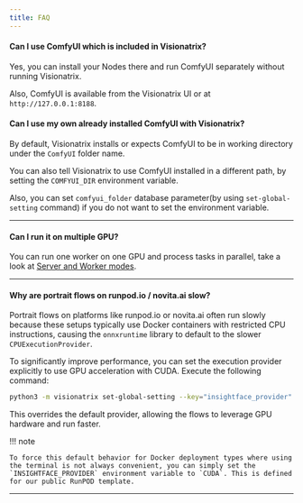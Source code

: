 ```yaml
---
title: FAQ
---
```


#### Can I use ComfyUI which is included in Visionatrix?

Yes, you can install your Nodes there and run ComfyUI separately without running Visionatrix.

Also, ComfyUI is available from the Visionatrix UI or at `http://127.0.0.1:8188`.

#### Can I use my own already installed ComfyUI with Visionatrix?

By default, Visionatrix installs or expects ComfyUI to be in working directory under the `ComfyUI` folder name.

You can also tell Visionatrix to use ComfyUI installed in a different path, by setting the `COMFYUI_DIR` environment variable.

Also, you can set `comfyui_folder` database parameter(by using `set-global-setting` command) if you do not want to set the environment variable.

---

#### Can I run it on multiple GPU?

You can run one worker on one GPU and process tasks in parallel, take
a look at [Server and Worker modes](AdminManual/WorkingModes/working_modes.md#server).

---

#### Why are portrait flows on runpod.io / novita.ai slow?

Portrait flows on platforms like runpod.io or novita.ai often run slowly because these setups typically use Docker containers with restricted CPU instructions, causing the `onnxruntime` library to default to the slower `CPUExecutionProvider`.

To significantly improve performance, you can set the execution provider explicitly to use GPU acceleration with CUDA. Execute the following command:

```bash
python3 -m visionatrix set-global-setting --key="insightface_provider" --value="CUDA"
```

This overrides the default provider, allowing the flows to leverage GPU hardware and run faster.

!!! note

    To force this default behavior for Docker deployment types where using the terminal is not always convenient, you can simply set the `INSIGHTFACE_PROVIDER` environment variable to `CUDA`. This is defined for our public RunPOD template.

---
